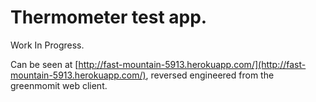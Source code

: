 # Thermometer test app.

Work In Progress.

Can be seen at [http://fast-mountain-5913.herokuapp.com/](http://fast-mountain-5913.herokuapp.com/), reversed engineered from the greenmomit web client.
